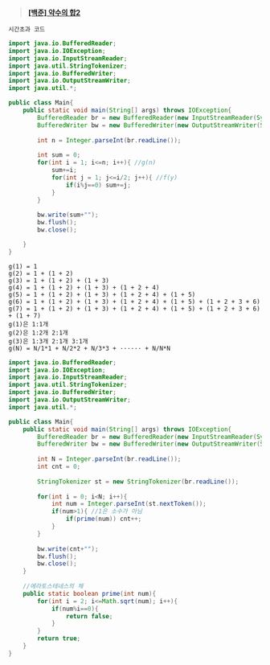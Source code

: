 ﻿
> **[[백준] 약수의 합2](https://www.acmicpc.net/problem/17427)**

	시간초과 코드
```java
import java.io.BufferedReader;
import java.io.IOException;
import java.io.InputStreamReader;
import java.util.StringTokenizer;
import java.io.BufferedWriter;
import java.io.OutputStreamWriter;
import java.util.*;

public class Main{
    public static void main(String[] args) throws IOException{
        BufferedReader br = new BufferedReader(new InputStreamReader(System.in));
        BufferedWriter bw = new BufferedWriter(new OutputStreamWriter(System.out));
        
        int n = Integer.parseInt(br.readLine());
        
        int sum = 0;
        for(int i = 1; i<=n; i++){ //g(n)
            sum+=i;
            for(int j = 1; j<=i/2; j++){ //f(y)
                if(i%j==0) sum+=j;
            }
        }
        
        bw.write(sum+"");
        bw.flush();
        bw.close();

    }
}

```
	g(1) = 1 
	g(2) = 1 + (1 + 2)
	g(3) = 1 + (1 + 2) + (1 + 3)
	g(4) = 1 + (1 + 2) + (1 + 3) + (1 + 2 + 4)
	g(5) = 1 + (1 + 2) + (1 + 3) + (1 + 2 + 4) + (1 + 5)
	g(6) = 1 + (1 + 2) + (1 + 3) + (1 + 2 + 4) + (1 + 5) + (1 + 2 + 3 + 6)
	g(7) = 1 + (1 + 2) + (1 + 3) + (1 + 2 + 4) + (1 + 5) + (1 + 2 + 3 + 6) + (1 + 7)
	g(1)은 1:1개
	g(2)은 1:2개 2:1개
	g(3)은 1:3개 2:1개 3:1개
	g(N) = N/1*1 + N/2*2 + N/3*3 + ······ + N/N*N


```java
import java.io.BufferedReader;
import java.io.IOException;
import java.io.InputStreamReader;
import java.util.StringTokenizer;
import java.io.BufferedWriter;
import java.io.OutputStreamWriter;
import java.util.*;

public class Main{
    public static void main(String[] args) throws IOException{
        BufferedReader br = new BufferedReader(new InputStreamReader(System.in));
        BufferedWriter bw = new BufferedWriter(new OutputStreamWriter(System.out));
        
        int N = Integer.parseInt(br.readLine());
        int cnt = 0;
        
        StringTokenizer st = new StringTokenizer(br.readLine());
        
        for(int i = 0; i<N; i++){
            int num = Integer.parseInt(st.nextToken());
            if(num>1){ //1은 소수가 아님
                if(prime(num)) cnt++;
            }
        }
        
        bw.write(cnt+"");
        bw.flush();
        bw.close();
    }
    
    //에라토스테네스의 체
    public static boolean prime(int num){
        for(int i = 2; i<=Math.sqrt(num); i++){
            if(num%i==0){
                return false;
            }
        }
        return true;
    }
}

```
